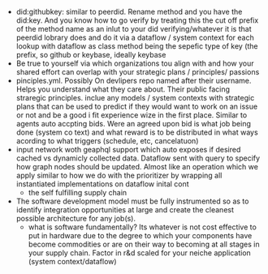 - did:githubkey: similar to peerdid. Rename method and you have the did:key. And you know how to go verify by treating this the cut off prefix of the method name as an inlut to your did verifying/whatever it is that peerdid lobrary does and do it via a dataflow / system context for each lookup with dataflow as class method being the sepefic type of key (the prefix, so github or keybase, ideally keybase
- Be true to yourself via which organizations tou align with and how your shared effort can overlap with your strategic plans / principles/ passions
- pinciples.yml. Possibly On devlipers repo named after their username. Helps you understand what they care about. Their public facing straregic principles. inclue any models / system contexts with strategic plans that can be used to predict if they would want to work on an issue or not and be a good i fit experience wize in the first place. Similar to agents auto accpting bids. Were an agreed upon bid is what job being done (system co text) and what reward is to be distributed in what ways acording to what triggers (schedule, etc, cancelatuon)
- input network woth geaphql support which auto exposes if desired cached vs dynamicly collected data. Dataflow sent with query to specify how graph nodes should be updated. Almost like an operation which we apply similar to how we do with the prioritizer by wrapping all instantiated  implementations on dataflow inital cont
  - the self fulfilling supply chain
- The software development model must be fully instrumented so as to identify integration opportunities at large and create the cleanest possible architecture for any job(s).
  - what is software fundamentally? Its whatever is not cost effective to put in hardware due to the degree to which your components have become commodities or are on their way to becoming at all stages in your supply chain. Factor in r&d scaled for your neiche application (system context/dataflow)  